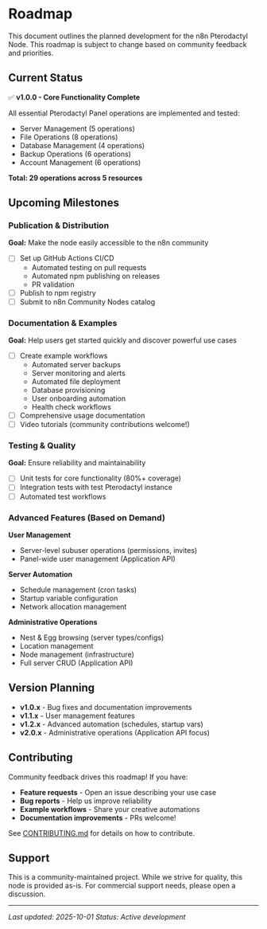 # Roadmap

This document outlines the planned development for the n8n Pterodactyl Node. This roadmap is subject to change based on community feedback and priorities.

## Current Status

✅ **v1.0.0 - Core Functionality Complete**

All essential Pterodactyl Panel operations are implemented and tested:

- Server Management (5 operations)
- File Operations (8 operations)
- Database Management (4 operations)
- Backup Operations (6 operations)
- Account Management (6 operations)

**Total: 29 operations across 5 resources**

## Upcoming Milestones

### Publication & Distribution

**Goal:** Make the node easily accessible to the n8n community

- [ ] Set up GitHub Actions CI/CD
  - Automated testing on pull requests
  - Automated npm publishing on releases
  - PR validation
- [ ] Publish to npm registry
- [ ] Submit to n8n Community Nodes catalog

### Documentation & Examples

**Goal:** Help users get started quickly and discover powerful use cases

- [ ] Create example workflows
  - Automated server backups
  - Server monitoring and alerts
  - Automated file deployment
  - Database provisioning
  - User onboarding automation
  - Health check workflows
- [ ] Comprehensive usage documentation
- [ ] Video tutorials (community contributions welcome!)

### Testing & Quality

**Goal:** Ensure reliability and maintainability

- [ ] Unit tests for core functionality (80%+ coverage)
- [ ] Integration tests with test Pterodactyl instance
- [ ] Automated test workflows

### Advanced Features (Based on Demand)

**User Management**

- Server-level subuser operations (permissions, invites)
- Panel-wide user management (Application API)

**Server Automation**

- Schedule management (cron tasks)
- Startup variable configuration
- Network allocation management

**Administrative Operations**

- Nest & Egg browsing (server types/configs)
- Location management
- Node management (infrastructure)
- Full server CRUD (Application API)

## Version Planning

- **v1.0.x** - Bug fixes and documentation improvements
- **v1.1.x** - User management features
- **v1.2.x** - Advanced automation (schedules, startup vars)
- **v2.0.x** - Administrative operations (Application API focus)

## Contributing

Community feedback drives this roadmap! If you have:

- **Feature requests** - Open an issue describing your use case
- **Bug reports** - Help us improve reliability
- **Example workflows** - Share your creative automations
- **Documentation improvements** - PRs welcome!

See [CONTRIBUTING.md](CONTRIBUTING.md) for details on how to contribute.

## Support

This is a community-maintained project. While we strive for quality, this node is provided as-is. For commercial support needs, please open a discussion.

---

_Last updated: 2025-10-01_
_Status: Active development_
